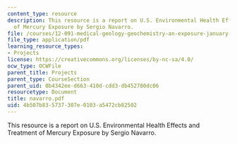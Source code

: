 ```yaml
---
content_type: resource
description: This resource is a report on U.S. Environmental Health Effects and Treatment
  of Mercury Exposure by Sergio Navarro.
file: /courses/12-091-medical-geology-geochemistry-an-exposure-january-iap-2006/4b507b835737307e0103a5472cb82502_navarro.pdf
file_type: application/pdf
learning_resource_types:
- Projects
license: https://creativecommons.org/licenses/by-nc-sa/4.0/
ocw_type: OCWFile
parent_title: Projects
parent_type: CourseSection
parent_uid: 0b4342ee-d663-410d-cdd3-db452780dc06
resourcetype: Document
title: navarro.pdf
uid: 4b507b83-5737-307e-0103-a5472cb82502
---
```

This resource is a report on U.S. Environmental Health Effects and Treatment of Mercury Exposure by Sergio Navarro.